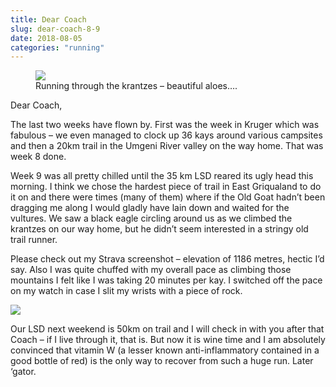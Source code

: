 ```yaml
---
title: Dear Coach
slug: dear-coach-8-9
date: 2018-08-05
categories: "running"
---
```


<p></p><figure><img src="https://res.cloudinary.com/dy6grlu8z/image/upload/v1558841582/li7hkyz0vhhyw8icqnni.jpg"/><figcaption>Running through the krantzes – beautiful aloes….</figcaption></figure><p></p>
<p>Dear Coach,</p>
<p>The last two weeks have flown by. First was the week in Kruger which was fabulous – we even managed to clock up 36 kays around various campsites and then a 20km trail in the Umgeni River valley on the way home. That was week 8 done.</p>
<p>Week 9 was all pretty chilled until the 35 km LSD reared its ugly head this morning. I think we chose the hardest piece of trail in East Griqualand to do it on and there were times (many of them) where if the Old Goat hadn’t been dragging me along I would gladly have lain down and waited for the vultures. We saw a black eagle circling around us as we climbed the krantzes on our way home, but he didn’t seem interested in a stringy old trail runner.</p>
<p>Please check out my Strava screenshot – elevation of 1186 metres, hectic I’d say. Also I was quite chuffed with my overall pace as climbing those mountains I felt like I was taking 20 minutes per kay. I switched off the pace on my watch in case I slit my wrists with a piece of rock.</p>
<p><img src="https://res.cloudinary.com/dy6grlu8z/image/upload/v1558841583/u8vxmsi6pgceymqxy65o.png"/></p>
<p>Our LSD next weekend is 50km on trail and I will check in with you after that Coach – if I live through it, that is. But now it is wine time and I am absolutely convinced that vitamin W (a lesser known anti-inflammatory contained in a good bottle of red) is the only way to recover from such a huge run. Later ‘gator.</p>
<p> </p>







